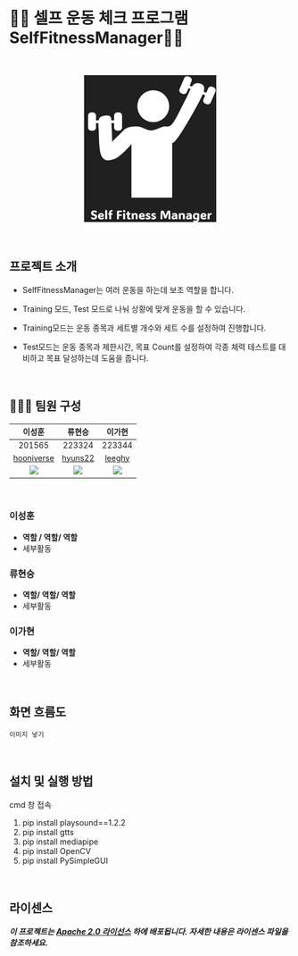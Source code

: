 # 🏋🏻 셀프 운동 체크 프로그램 SelfFitnessManager💪🏼
 
<br>
<p align="center">
	
 <img src = "./logo1.png">
</p>

<br>

## 프로젝트 소개
- SelfFitnessManager는 여러 운동을 하는데 보조 역할을 합니다.

- Training 모드, Test 모드로 나눠 상황에 맞게 운동을 할 수 있습니다.
 
- Training모드는 운동 종목과 세트별 개수와 세트 수를 설정하여 진행합니다.

- Test모드는 운동 종목과 제한시간, 목표 Count를 설정하여 각종 체력 테스트를 대비하고 목표 달성하는데 도움을 줍니다. 


<br>

## 👨‍👩‍👦 팀원 구성

|이성훈|류현승|이가현|
|:---:|:---:|:---:|
|201565|223324|223344|
|[hooniverse](https://github.com/hooniverse)|[hyuns22](https://github.com/hyuns22)|[leeghy](https://github.com/leeghy)|
|![](https://avatars.githubusercontent.com/u/121534585?v=4)|![](https://avatars.githubusercontent.com/u/115512607?v=4)|![](https://avatars.githubusercontent.com/u/115767150?v=4)|

<br>

### 이성훈
- **역할 / 역할/ 역할**
- 세부활동
### 류현승
- **역할/ 역할/ 역할**
- 세부활동
### 이가현
- **역할/ 역할/ 역할**
- 세부활동


<br>

## 화면 흐름도

	이미지 넣기
<br>

## 설치 및 실행 방법
cmd 창 접속
1. pip install playsound==1.2.2
2. pip install gtts
3. pip install mediapipe
4. pip install OpenCV
5. pip install PySimpleGUI


<br>

## 라이센스


***이 프로젝트는 [Apache 2.0 라이선스](https://www.apache.org/licenses/LICENSE-2.0) 하에 배포됩니다. 자세한 내용은 라이센스 파일을 참조하세요.***
